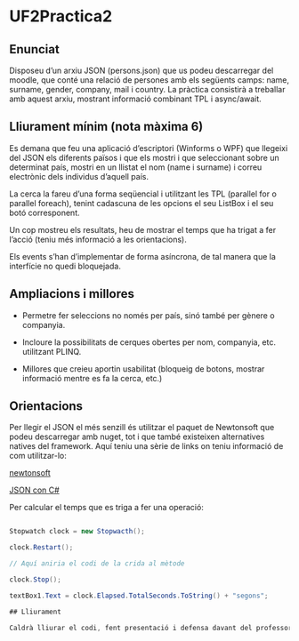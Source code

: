 # UF2Practica2

## Enunciat

Disposeu d’un arxiu JSON (persons.json) que us podeu descarregar del moodle, que conté una relació de persones amb els següents camps: name, surname, gender, company, mail i country. La pràctica consistirà a treballar amb aquest arxiu, mostrant informació combinant TPL i async/await.

## Lliurament mínim (nota màxima 6)

Es demana que feu una aplicació d’escriptori (Winforms o WPF) que llegeixi del JSON els diferents països i que els mostri i que seleccionant sobre un determinat país, mostri en un llistat el nom (name i surname) i correu electrònic dels individus d’aquell país.

La cerca la fareu d’una forma seqüencial i utilitzant les TPL (parallel for o parallel foreach), tenint cadascuna de les opcions el seu ListBox i el seu botó corresponent.

Un cop mostreu els resultats, heu de mostrar el temps que ha trigat a fer l’acció (teniu més informació a les orientacions).

Els events s’han d’implementar de forma asíncrona, de tal manera que la interfície no quedi bloquejada.

## Ampliacions i millores

* Permetre fer seleccions no només per país, sinó també per gènere o companyia.

* Incloure la possibilitats de cerques obertes per nom, companyia, etc. utilitzant PLINQ.

* Millores que creieu aportin usabilitat (bloqueig de botons, mostrar informació mentre es fa la cerca, etc.)

## Orientacions

Per llegir el JSON el més senzill és utilitzar el paquet de Newtonsoft que podeu descarregar amb nuget, tot i que també existeixen alternatives natives del framework. Aquí teniu una sèrie de links on teniu informació de com utilitzar-lo:

[newtonsoft](http://www.newtonsoft.com/json/help/html/SerializingJSON.htm)

[JSON con C#](http://javierescobar.net/como-implementar-json-con-csharp/)

Per calcular el temps que es triga a fer una operació:

```csharp

Stopwatch clock = new Stopwacth();

clock.Restart();

// Aquí aniria el codi de la crida al mètode

clock.Stop();

textBox1.Text = clock.Elapsed.TotalSeconds.ToString() + "segons";

## Lliurament

Caldrà lliurar el codi, fent presentació i defensa davant del professorat, a més de penjar el projecte .ZIP al moodle.


